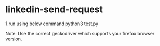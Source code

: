# linkedin-send-request
1.run using below command
python3 test.py

Note: Use the correct geckodriver which supports your firefox browser version.
